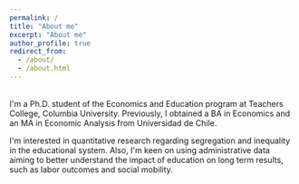 ```yaml
---
permalink: /
title: "About me"
excerpt: "About me"
author_profile: true
redirect_from: 
  - /about/
  - /about.html
---
```


<br>
I'm a Ph.D. student of the Economics and Education program at Teachers College, Columbia University. Previously, I obtained a BA in Economics and an MA in Economic Analysis from Universidad de Chile.

I'm interested in quantitative research regarding segregation and inequality in the educational system. Also, I'm keen on using administrative data aiming to better understand the impact of education on long term results, such as labor outcomes and social mobility.
